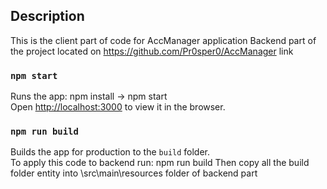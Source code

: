 ## Description

This is the client part of code for AccManager application
Backend part of the project located on https://github.com/Pr0sper0/AccManager link

### `npm start`

Runs the app: npm install -> npm start<br>
Open [http://localhost:3000](http://localhost:3000) to view it in the browser.

### `npm run build`

Builds the app for production to the `build` folder.<br>
To apply this code to backend run: npm run build
Then copy all the build folder entity into \src\main\resources folder of backend part
